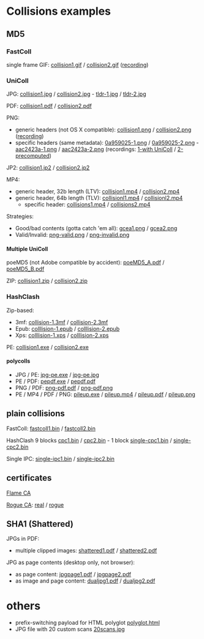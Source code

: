 # Collisions examples


## MD5


### FastColl

single frame GIF: [collision1.gif](collision1.gif) / [collision2.gif](collision2.gif) ([recording](gifFastColl.svg))


### UniColl

JPG: [collision1.jpg](collision1.jpg) / [collision2.jpg](collision2.jpg) - [tldr-1.jpg](tldr-1.jpg) / [tldr-2.jpg](tldr-2.jpg)

PDF: [collision1.pdf](collision1.pdf) / [collision2.pdf](collision2.pdf)

PNG:
- generic headers (not OS X compatible): [collision1.png](collision1.png) / [collision2.png](collision2.png) ([recording](pngGen.svg))
- specific headers (same metadata): [0a959025-1.png](0a959025-1.png) / [0a959025-2.png](0a959025-2.png) - [aac2423a-1.png](aac2423a-1.png) / [aac2423a-2.png](aac2423a-2.png) (recordings: [1-with UniColl](pngUniColl.svg) / [2-precomputed](pngSpec.svg))

JP2: [collision1.jp2](collision1.jp2) / [collision2.jp2](collision2.jp2)

MP4:
- generic header, 32b length (LTV): [collision1.mp4](collision1.mp4) / [collision2.mp4](collision2.mp4)
- generic header, 64b length (TLV): [collisionl1.mp4](collisionl1.mp4) / [collisionl2.mp4](collisionl2.mp4)
  - specific header: [collisions1.mp4](collisions1.mp4) / [collisions2.mp4](collisions2.mp4)

Strategies:
- Good/bad contents (gotta catch 'em all): [gcea1.png](gcea1.png) / [gcea2.png](gcea2.png)
- Valid/Invalid: [png-valid.png](png-valid.png) / [png-invalid.png](png-invalid.png)


#### Multiple UniColl

poeMD5 (not Adobe compatible by accident): [poeMD5_A.pdf](poeMD5_A.pdf) / [poeMD5_B.pdf](poeMD5_B.pdf)

ZIP: [collision1.zip](collision1.zip) / [collision2.zip](collision2.zip)


### HashClash

Zip-based:
- 3mf: [collision-1.3mf](collision-1.3mf) / [collision-2.3mf](collision-2.3mf)
- Epub: [colllision-1.epub](colllision-1.epub) / [colllision-2.epub](colllision-2.epub)
- Xps: [colllision-1.xps](colllision-1.xps) / [colllision-2.xps](colllision-2.xps)

PE: [collision1.exe](collision1.exe) / [collision2.exe](collision2.exe)


#### polycolls

- JPG / PE: [jpg-pe.exe](jpg-pe.exe) / [jpg-pe.jpg](jpg-pe.jpg)
- PE / PDF: [pepdf.exe](pepdf.exe) / [pepdf.pdf](pepdf.pdf)
- PNG / PDF: [png-pdf.pdf](png-pdf.pdf) / [png-pdf.png](png-pdf.png)
- PE / MP4 / PDF / PNG: [pileup.exe](pileup.exe) / [pileup.mp4](pileup.mp4) / [pileup.pdf](pileup.pdf) / [pileup.png](pileup.png)


## plain collisions

FastColl: [fastcoll1.bin](fastcoll1.bin) / [fastcoll2.bin](fastcoll2.bin)

HashClash 9 blocks [cpc1.bin](cpc1.bin) / [cpc2.bin](cpc2.bin) - 1 block [single-cpc1.bin](single-cpc1.bin) / [single-cpc2.bin](single-cpc2.bin)

Single IPC: [single-ipc1.bin](single-ipc1.bin) / [single-ipc2.bin](single-ipc2.bin)


## certificates

[Flame CA](flame.der)

[Rogue CA](https://www.win.tue.nl/hashclash/rogue-ca/): [real](ca-real.der) / [rogue](ca-rogue.der)


## SHA1 (Shattered)

JPGs in PDF:
- multiple clipped images: [shattered1.pdf](shattered1.pdf) / [shattered2.pdf](shattered2.pdf)

JPG as page contents (desktop only, not browser):
- as page content: [jpgpage1.pdf](jpgpage1.pdf) / [jpgpage2.pdf](jpgpage2.pdf)
- as image and page content: [dualjpg1.pdf](dualjpg1.pdf) / [dualjpg2.pdf](dualjpg2.pdf)

# others

- prefix-switching payload for HTML polyglot [polyglot.html](polyglot.html)
- JPG file with 20 custom scans [20scans.jpg](20scans.jpg)
